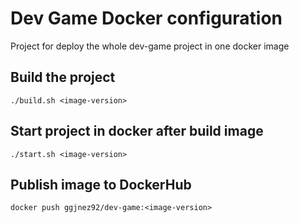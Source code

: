 # Dev Game Docker configuration

Project for deploy the whole dev-game project in one docker image


## Build the project

```
./build.sh <image-version>
```

## Start project in docker after build image

```
./start.sh <image-version>
```

## Publish image to DockerHub

```
docker push ggjnez92/dev-game:<image-version>
```
